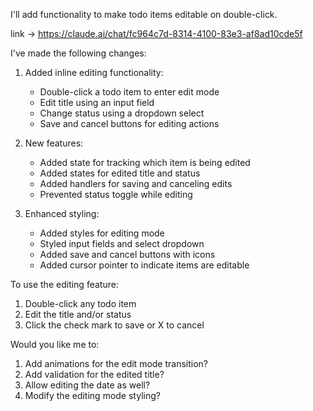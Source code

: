 I'll add functionality to make todo items editable on double-click.

link -> https://claude.ai/chat/fc964c7d-8314-4100-83e3-af8ad10cde5f

I've made the following changes:

1. Added inline editing functionality:

   - Double-click a todo item to enter edit mode
   - Edit title using an input field
   - Change status using a dropdown select
   - Save and cancel buttons for editing actions

2. New features:

   - Added state for tracking which item is being edited
   - Added states for edited title and status
   - Added handlers for saving and canceling edits
   - Prevented status toggle while editing

3. Enhanced styling:
   - Added styles for editing mode
   - Styled input fields and select dropdown
   - Added save and cancel buttons with icons
   - Added cursor pointer to indicate items are editable

To use the editing feature:

1. Double-click any todo item
2. Edit the title and/or status
3. Click the check mark to save or X to cancel

Would you like me to:

1. Add animations for the edit mode transition?
2. Add validation for the edited title?
3. Allow editing the date as well?
4. Modify the editing mode styling?
